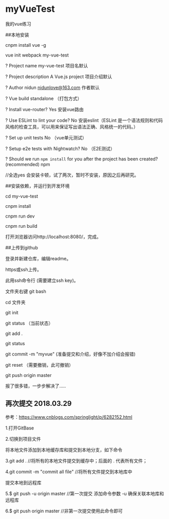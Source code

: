 
# myVueTest
我的vue练习

##本地安装

cnpm install vue -g  

vue init webpack my-vue-test

? Project name my-vue-test 项目名默认

? Project description A Vue.js project 项目介绍默认

? Author nidun <nidunlove@163.com> 作者默认

? Vue build standalone （打包方式）

? Install vue-router? Yes 安装vue路由

? Use ESLint to lint your code? No 安装eslint（ESLint 是一个语法规则和代码风格的检查工具，可以用来保证写出语法正确、风格统一的代码。）

? Set up unit tests No （vue单元测试）

? Setup e2e tests with Nightwatch? No （E2E测试）

? Should we run `npm install` for you after the project has been created? (recommended) npm

//全选yes 会安装卡顿，试了两次，暂时不安装，原因之后再研究。

##安装依赖，并运行到开发环境

cd my-vue-test

cnpm install

cnpm run dev

cnpm run build

打开浏览器访问http://localhost:8080/，完成。

##上传到github

登录并新建仓库，编辑readme。

https或ssh上传。

此用ssh命令行 (需要建立ssh key)。

文件夹右键 git bash

 cd 文件夹
 
 git init
 
 git status （当前状态）
 
 git add .
 
 git status
 
 git commit -m "myvue" (准备提交和介绍，好像不加介绍会报错)
 
git reset （需要撤销，此可撤销）

git push origin master
 
报了很多错，一步步解决了.....

## 再次提交 2018.03.29

参考：https://www.cnblogs.com/springlight/p/6282152.html

1.打开GitBase

2.切换到项目文件

将本地文件添加到本地缓存库和提交到本地分支，如下命令

3.git add .      //将所有的本地文件提交到缓存中；后面的 . 代表所有文件；

4.git commit -m "commit all file"  //将所有文件提交到本地库中

提交本地到远程库

5.$ git push -u origin master //第一次提交 添加命令参数 -u 确保关联本地库和远程库

6.$ git push origin master //非第一次提交使用此命令即可
